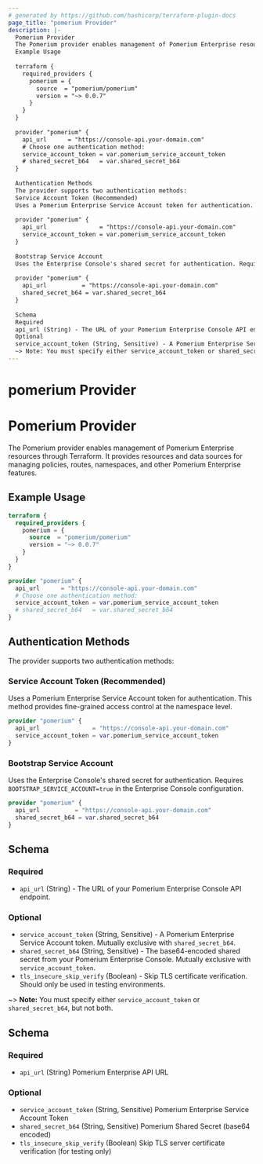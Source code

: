 ```yaml
---
# generated by https://github.com/hashicorp/terraform-plugin-docs
page_title: "pomerium Provider"
description: |-
  Pomerium Provider
  The Pomerium provider enables management of Pomerium Enterprise resources through Terraform. It provides resources and data sources for managing policies, routes, namespaces, and other Pomerium Enterprise features.
  Example Usage
  
  terraform {
    required_providers {
      pomerium = {
        source  = "pomerium/pomerium"
        version = "~> 0.0.7"
      }
    }
  }
  
  provider "pomerium" {
    api_url      = "https://console-api.your-domain.com"
    # Choose one authentication method:
    service_account_token = var.pomerium_service_account_token
    # shared_secret_b64   = var.shared_secret_b64
  }
  
  Authentication Methods
  The provider supports two authentication methods:
  Service Account Token (Recommended)
  Uses a Pomerium Enterprise Service Account token for authentication. This method provides fine-grained access control at the namespace level.
  
  provider "pomerium" {
    api_url               = "https://console-api.your-domain.com"
    service_account_token = var.pomerium_service_account_token
  }
  
  Bootstrap Service Account
  Uses the Enterprise Console's shared secret for authentication. Requires BOOTSTRAP_SERVICE_ACCOUNT=true in the Enterprise Console configuration.
  
  provider "pomerium" {
    api_url          = "https://console-api.your-domain.com"
    shared_secret_b64 = var.shared_secret_b64
  }
  
  Schema
  Required
  api_url (String) - The URL of your Pomerium Enterprise Console API endpoint.
  Optional
  service_account_token (String, Sensitive) - A Pomerium Enterprise Service Account token. Mutually exclusive with shared_secret_b64.shared_secret_b64 (String, Sensitive) - The base64-encoded shared secret from your Pomerium Enterprise Console. Mutually exclusive with service_account_token.tls_insecure_skip_verify (Boolean) - Skip TLS certificate verification. Should only be used in testing environments.
  ~> Note: You must specify either service_account_token or shared_secret_b64, but not both.
---
```


# pomerium Provider

# Pomerium Provider

The Pomerium provider enables management of Pomerium Enterprise resources through Terraform. It provides resources and data sources for managing policies, routes, namespaces, and other Pomerium Enterprise features.

## Example Usage

```terraform
terraform {
  required_providers {
    pomerium = {
      source  = "pomerium/pomerium"
      version = "~> 0.0.7"
    }
  }
}

provider "pomerium" {
  api_url      = "https://console-api.your-domain.com"
  # Choose one authentication method:
  service_account_token = var.pomerium_service_account_token
  # shared_secret_b64   = var.shared_secret_b64
}
```

## Authentication Methods

The provider supports two authentication methods:

### Service Account Token (Recommended)

Uses a Pomerium Enterprise Service Account token for authentication. This method provides fine-grained access control at the namespace level.

```terraform
provider "pomerium" {
  api_url               = "https://console-api.your-domain.com"
  service_account_token = var.pomerium_service_account_token
}
```

### Bootstrap Service Account

Uses the Enterprise Console's shared secret for authentication. Requires `BOOTSTRAP_SERVICE_ACCOUNT=true` in the Enterprise Console configuration.

```terraform
provider "pomerium" {
  api_url          = "https://console-api.your-domain.com"
  shared_secret_b64 = var.shared_secret_b64
}
```

## Schema

### Required

- `api_url` (String) - The URL of your Pomerium Enterprise Console API endpoint.

### Optional

- `service_account_token` (String, Sensitive) - A Pomerium Enterprise Service Account token. Mutually exclusive with `shared_secret_b64`.
- `shared_secret_b64` (String, Sensitive) - The base64-encoded shared secret from your Pomerium Enterprise Console. Mutually exclusive with `service_account_token`.
- `tls_insecure_skip_verify` (Boolean) - Skip TLS certificate verification. Should only be used in testing environments.

~> **Note:** You must specify either `service_account_token` or `shared_secret_b64`, but not both.



<!-- schema generated by tfplugindocs -->
## Schema

### Required

- `api_url` (String) Pomerium Enterprise API URL

### Optional

- `service_account_token` (String, Sensitive) Pomerium Enterprise Service Account Token
- `shared_secret_b64` (String, Sensitive) Pomerium Shared Secret (base64 encoded)
- `tls_insecure_skip_verify` (Boolean) Skip TLS server certificate verification (for testing only)
